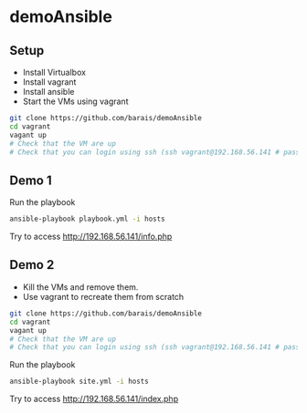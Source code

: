 # demoAnsible

## Setup

- Install Virtualbox
- Install vagrant
- Install ansible
- Start the VMs using vagrant


```bash
git clone https://github.com/barais/demoAnsible
cd vagrant
vagant up
# Check that the VM are up
# Check that you can login using ssh (ssh vagrant@192.168.56.141 # password: vagrant)
```

## Demo 1

Run the playbook

```bash
ansible-playbook playbook.yml -i hosts
```

Try to access http://192.168.56.141/info.php

## Demo 2

- Kill the VMs and remove them.
- Use vagrant to recreate them from scratch

```bash
git clone https://github.com/barais/demoAnsible
cd vagrant
vagant up
# Check that the VM are up
# Check that you can login using ssh (ssh vagrant@192.168.56.141 # password: vagrant)
```

Run the playbook

```bash
ansible-playbook site.yml -i hosts
```

Try to access http://192.168.56.141/index.php
